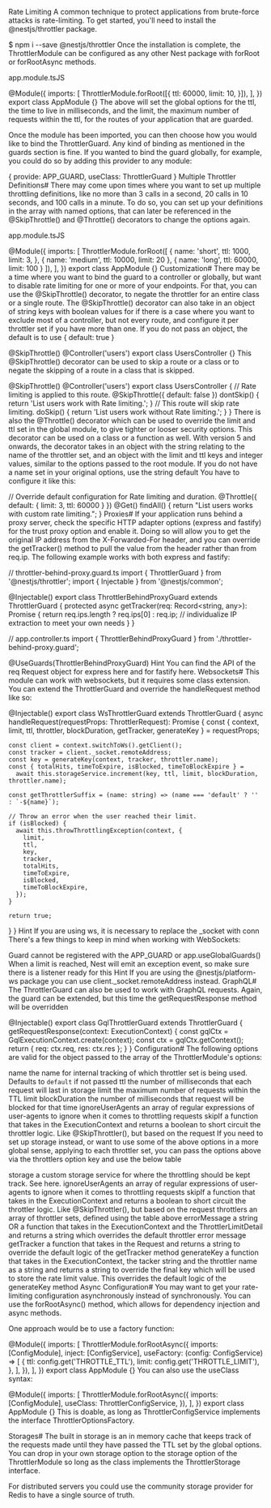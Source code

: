 Rate Limiting
A common technique to protect applications from brute-force attacks is rate-limiting. To get started, you'll need to install the @nestjs/throttler package.

$ npm i --save @nestjs/throttler
Once the installation is complete, the ThrottlerModule can be configured as any other Nest package with forRoot or forRootAsync methods.

app.module.tsJS

@Module({
imports: [
ThrottlerModule.forRoot([{
ttl: 60000,
limit: 10,
}]),
],
})
export class AppModule {}
The above will set the global options for the ttl, the time to live in milliseconds, and the limit, the maximum number of requests within the ttl, for the routes of your application that are guarded.

Once the module has been imported, you can then choose how you would like to bind the ThrottlerGuard. Any kind of binding as mentioned in the guards section is fine. If you wanted to bind the guard globally, for example, you could do so by adding this provider to any module:

{
provide: APP_GUARD,
useClass: ThrottlerGuard
}
Multiple Throttler Definitions#
There may come upon times where you want to set up multiple throttling definitions, like no more than 3 calls in a second, 20 calls in 10 seconds, and 100 calls in a minute. To do so, you can set up your definitions in the array with named options, that can later be referenced in the @SkipThrottle() and @Throttle() decorators to change the options again.

app.module.tsJS

@Module({
imports: [
ThrottlerModule.forRoot([
{
name: 'short',
ttl: 1000,
limit: 3,
},
{
name: 'medium',
ttl: 10000,
limit: 20
},
{
name: 'long',
ttl: 60000,
limit: 100
}
]),
],
})
export class AppModule {}
Customization#
There may be a time where you want to bind the guard to a controller or globally, but want to disable rate limiting for one or more of your endpoints. For that, you can use the @SkipThrottle() decorator, to negate the throttler for an entire class or a single route. The @SkipThrottle() decorator can also take in an object of string keys with boolean values for if there is a case where you want to exclude most of a controller, but not every route, and configure it per throttler set if you have more than one. If you do not pass an object, the default is to use { default: true }

@SkipThrottle()
@Controller('users')
export class UsersController {}
This @SkipThrottle() decorator can be used to skip a route or a class or to negate the skipping of a route in a class that is skipped.

@SkipThrottle()
@Controller('users')
export class UsersController {
// Rate limiting is applied to this route.
@SkipThrottle({ default: false })
dontSkip() {
return 'List users work with Rate limiting.';
}
// This route will skip rate limiting.
doSkip() {
return 'List users work without Rate limiting.';
}
}
There is also the @Throttle() decorator which can be used to override the limit and ttl set in the global module, to give tighter or looser security options. This decorator can be used on a class or a function as well. With version 5 and onwards, the decorator takes in an object with the string relating to the name of the throttler set, and an object with the limit and ttl keys and integer values, similar to the options passed to the root module. If you do not have a name set in your original options, use the string default You have to configure it like this:

// Override default configuration for Rate limiting and duration.
@Throttle({ default: { limit: 3, ttl: 60000 } })
@Get()
findAll() {
return "List users works with custom rate limiting.";
}
Proxies#
If your application runs behind a proxy server, check the specific HTTP adapter options (express and fastify) for the trust proxy option and enable it. Doing so will allow you to get the original IP address from the X-Forwarded-For header, and you can override the getTracker() method to pull the value from the header rather than from req.ip. The following example works with both express and fastify:

// throttler-behind-proxy.guard.ts
import { ThrottlerGuard } from '@nestjs/throttler';
import { Injectable } from '@nestjs/common';

@Injectable()
export class ThrottlerBehindProxyGuard extends ThrottlerGuard {
protected async getTracker(req: Record<string, any>): Promise<string> {
return req.ips.length ? req.ips[0] : req.ip; // individualize IP extraction to meet your own needs
}
}

// app.controller.ts
import { ThrottlerBehindProxyGuard } from './throttler-behind-proxy.guard';

@UseGuards(ThrottlerBehindProxyGuard)
Hint
You can find the API of the req Request object for express here and for fastify here.
Websockets#
This module can work with websockets, but it requires some class extension. You can extend the ThrottlerGuard and override the handleRequest method like so:

@Injectable()
export class WsThrottlerGuard extends ThrottlerGuard {
async handleRequest(requestProps: ThrottlerRequest): Promise<boolean> {
const { context, limit, ttl, throttler, blockDuration, getTracker, generateKey } = requestProps;

    const client = context.switchToWs().getClient();
    const tracker = client._socket.remoteAddress;
    const key = generateKey(context, tracker, throttler.name);
    const { totalHits, timeToExpire, isBlocked, timeToBlockExpire } =
      await this.storageService.increment(key, ttl, limit, blockDuration, throttler.name);

    const getThrottlerSuffix = (name: string) => (name === 'default' ? '' : `-${name}`);

    // Throw an error when the user reached their limit.
    if (isBlocked) {
      await this.throwThrottlingException(context, {
        limit,
        ttl,
        key,
        tracker,
        totalHits,
        timeToExpire,
        isBlocked,
        timeToBlockExpire,
      });
    }

    return true;

}
}
Hint
If you are using ws, it is necessary to replace the \_socket with conn
There's a few things to keep in mind when working with WebSockets:

Guard cannot be registered with the APP_GUARD or app.useGlobalGuards()
When a limit is reached, Nest will emit an exception event, so make sure there is a listener ready for this
Hint
If you are using the @nestjs/platform-ws package you can use client.\_socket.remoteAddress instead.
GraphQL#
The ThrottlerGuard can also be used to work with GraphQL requests. Again, the guard can be extended, but this time the getRequestResponse method will be overridden

@Injectable()
export class GqlThrottlerGuard extends ThrottlerGuard {
getRequestResponse(context: ExecutionContext) {
const gqlCtx = GqlExecutionContext.create(context);
const ctx = gqlCtx.getContext();
return { req: ctx.req, res: ctx.res };
}
}
Configuration#
The following options are valid for the object passed to the array of the ThrottlerModule's options:

name the name for internal tracking of which throttler set is being used. Defaults to `default` if not passed
ttl the number of milliseconds that each request will last in storage
limit the maximum number of requests within the TTL limit
blockDuration the number of milliseconds that request will be blocked for that time
ignoreUserAgents an array of regular expressions of user-agents to ignore when it comes to throttling requests
skipIf a function that takes in the ExecutionContext and returns a boolean to short circuit the throttler logic. Like @SkipThrottler(), but based on the request
If you need to set up storage instead, or want to use some of the above options in a more global sense, applying to each throttler set, you can pass the options above via the throttlers option key and use the below table

storage a custom storage service for where the throttling should be kept track. See here.
ignoreUserAgents an array of regular expressions of user-agents to ignore when it comes to throttling requests
skipIf a function that takes in the ExecutionContext and returns a boolean to short circuit the throttler logic. Like @SkipThrottler(), but based on the request
throttlers an array of throttler sets, defined using the table above
errorMessage a string OR a function that takes in the ExecutionContext and the ThrottlerLimitDetail and returns a string which overrides the default throttler error message
getTracker a function that takes in the Request and returns a string to override the default logic of the getTracker method
generateKey a function that takes in the ExecutionContext, the tacker string and the throttler name as a string and returns a string to override the final key which will be used to store the rate limit value. This overrides the default logic of the generateKey method
Async Configuration#
You may want to get your rate-limiting configuration asynchronously instead of synchronously. You can use the forRootAsync() method, which allows for dependency injection and async methods.

One approach would be to use a factory function:

@Module({
imports: [
ThrottlerModule.forRootAsync({
imports: [ConfigModule],
inject: [ConfigService],
useFactory: (config: ConfigService) => [
{
ttl: config.get('THROTTLE_TTL'),
limit: config.get('THROTTLE_LIMIT'),
},
],
}),
],
})
export class AppModule {}
You can also use the useClass syntax:

@Module({
imports: [
ThrottlerModule.forRootAsync({
imports: [ConfigModule],
useClass: ThrottlerConfigService,
}),
],
})
export class AppModule {}
This is doable, as long as ThrottlerConfigService implements the interface ThrottlerOptionsFactory.

Storages#
The built in storage is an in memory cache that keeps track of the requests made until they have passed the TTL set by the global options. You can drop in your own storage option to the storage option of the ThrottlerModule so long as the class implements the ThrottlerStorage interface.

For distributed servers you could use the community storage provider for Redis to have a single source of truth.
